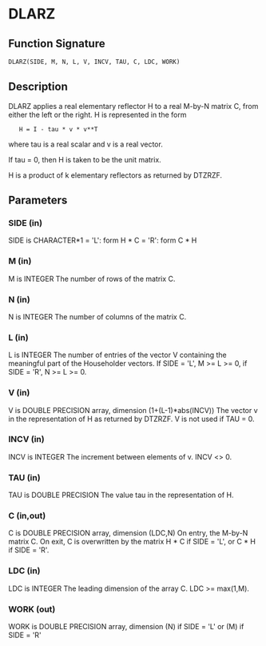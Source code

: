# DLARZ

## Function Signature

```fortran
DLARZ(SIDE, M, N, L, V, INCV, TAU, C, LDC, WORK)
```

## Description


 DLARZ applies a real elementary reflector H to a real M-by-N
 matrix C, from either the left or the right. H is represented in the
 form

       H = I - tau * v * v**T

 where tau is a real scalar and v is a real vector.

 If tau = 0, then H is taken to be the unit matrix.


 H is a product of k elementary reflectors as returned by DTZRZF.

## Parameters

### SIDE (in)

SIDE is CHARACTER*1 = 'L': form H * C = 'R': form C * H

### M (in)

M is INTEGER The number of rows of the matrix C.

### N (in)

N is INTEGER The number of columns of the matrix C.

### L (in)

L is INTEGER The number of entries of the vector V containing the meaningful part of the Householder vectors. If SIDE = 'L', M >= L >= 0, if SIDE = 'R', N >= L >= 0.

### V (in)

V is DOUBLE PRECISION array, dimension (1+(L-1)*abs(INCV)) The vector v in the representation of H as returned by DTZRZF. V is not used if TAU = 0.

### INCV (in)

INCV is INTEGER The increment between elements of v. INCV <> 0.

### TAU (in)

TAU is DOUBLE PRECISION The value tau in the representation of H.

### C (in,out)

C is DOUBLE PRECISION array, dimension (LDC,N) On entry, the M-by-N matrix C. On exit, C is overwritten by the matrix H * C if SIDE = 'L', or C * H if SIDE = 'R'.

### LDC (in)

LDC is INTEGER The leading dimension of the array C. LDC >= max(1,M).

### WORK (out)

WORK is DOUBLE PRECISION array, dimension (N) if SIDE = 'L' or (M) if SIDE = 'R'

